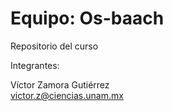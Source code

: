 # Equipo: Os-baach
Repositorio del curso

Integrantes:

Víctor Zamora Gutiérrez    
victor.z@ciencias.unam.mx
